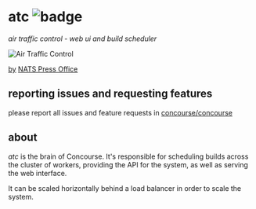 # atc ![badge](https://ci.concourse-ci.org/api/v1/teams/main/pipelines/main/jobs/bosh-rc/badge)

*air traffic control - web ui and build scheduler*

![Air Traffic Control](https://farm6.staticflickr.com/5605/15405605898_7ba5062618_d.jpg)

[by](https://creativecommons.org/licenses/by-nc-nd/2.0/) [NATS Press Office](https://www.flickr.com/photos/natspressoffice/)

## reporting issues and requesting features

please report all issues and feature requests in [concourse/concourse](https://github.com/concourse/concourse/issues)

## about

*atc* is the brain of Concourse. It's responsible for scheduling builds across
the cluster of workers, providing the API for the system, as well as serving
the web interface.

It can be scaled horizontally behind a load balancer in order to scale the
system.
